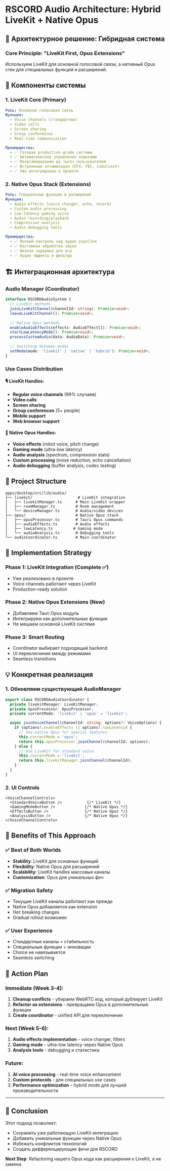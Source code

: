 # RSCORD Audio Architecture: Hybrid LiveKit + Native Opus

## 🎯 Архитектурное решение: Гибридная система

### Core Principle: "LiveKit First, Opus Extensions"

Используем LiveKit для основной голосовой связи, а нативный Opus стек для специальных функций и расширений.

## 🔧 Компоненты системы

### 1. **LiveKit Core (Primary)**
```yaml
Роль: Основная голосовая связь
Функции:
  - Voice channels (стандартные)
  - Video calls
  - Screen sharing
  - Group conferences
  - Real-time communication

Преимущества:
  - ✅ Готовая production-grade система
  - ✅ Автоматическое управление кодеками
  - ✅ Масштабирование до тысяч пользователей
  - ✅ Встроенные оптимизации (DTX, FEC, simulcast)
  - ✅ Уже интегрирован в проекте
```

### 2. **Native Opus Stack (Extensions)**
```yaml
Роль: Специальные функции и расширения
Функции:
  - Audio effects (voice changer, echo, reverb)
  - Custom audio processing
  - Low-latency gaming voice
  - Audio recording/playback
  - Compression analysis
  - Audio debugging tools

Преимущества:
  - ✅ Полный контроль над аудио pipeline
  - ✅ Кастомная обработка звука
  - ✅ Низкая задержка для игр
  - ✅ Аудио эффекты и фильтры
```

## 🏗️ Интеграционная архитектура

### Audio Manager (Coordinator)
```typescript
interface RSCORDAudioSystem {
  // LiveKit methods
  joinLiveKitChannel(channelId: string): Promise<void>;
  leaveLiveKitChannel(): Promise<void>;
  
  // Native Opus methods
  enableAudioEffects(effects: AudioEffect[]): Promise<void>;
  startLowLatencyMode(): Promise<void>;
  processCustomAudio(data: AudioData): Promise<void>;
  
  // Switching between modes
  setMode(mode: 'livekit' | 'native' | 'hybrid'): Promise<void>;
}
```

### Use Cases Distribution

#### 🎙️ LiveKit Handles:
- **Regular voice channels** (99% случаев)
- **Video calls**
- **Screen sharing**
- **Group conferences** (5+ people)
- **Mobile support**
- **Web browser support**

#### 🔧 Native Opus Handles:
- **Voice effects** (robot voice, pitch change)
- **Gaming mode** (ultra-low latency)
- **Audio analysis** (spectrum, compression stats)
- **Custom processing** (noise reduction, echo cancellation)
- **Audio debugging** (buffer analysis, codec testing)

## 📁 Project Structure

```
apps/desktop/src/lib/audio/
├── livekit/                    # LiveKit integration
│   ├── livekitManager.ts      # Main LiveKit wrapper
│   ├── roomManager.ts         # Room management
│   └── deviceManager.ts       # Audio/video devices
├── opus/                      # Native Opus stack
│   ├── opusProcessor.ts       # Tauri Opus commands
│   ├── audioEffects.ts        # Audio effects
│   ├── lowLatency.ts         # Gaming mode
│   └── audioAnalysis.ts       # Debugging tools
└── audioCoordinator.ts        # Main coordinator
```

## 🔄 Implementation Strategy

### Phase 1: LiveKit Integration (Complete ✅)
- Уже реализовано в проекте
- Voice channels работают через LiveKit
- Production-ready solution

### Phase 2: Native Opus Extensions (New)
- Добавляем Tauri Opus модуль
- Интегрируем как дополнительные функции
- Не мешаем основной LiveKit системе

### Phase 3: Smart Routing
- Coordinator выбирает подходящий backend
- UI переключения между режимами
- Seamless transitions

## 💡 Конкретная реализация

### 1. Обновляем существующий AudioManager
```typescript
export class RSCORDAudioCoordinator {
  private livekitManager: LiveKitManager;
  private opusProcessor: OpusProcessor;
  private currentMode: 'livekit' | 'opus' = 'livekit';

  async joinVoiceChannel(channelId: string, options?: VoiceOptions) {
    if (options?.enableEffects || options?.lowLatency) {
      // Use native Opus for special features
      this.currentMode = 'opus';
      return this.opusProcessor.joinChannel(channelId, options);
    } else {
      // Use LiveKit for standard voice
      this.currentMode = 'livekit';
      return this.livekitManager.joinChannel(channelId);
    }
  }
}
```

### 2. UI Controls
```tsx
<VoiceChannelControls>
  <StandardVoiceButton />           {/* LiveKit */}
  <GamingModeButton />             {/* Native Opus */}
  <EffectsButton />                {/* Native Opus */}
  <AnalysisButton />               {/* Native Opus */}
</VoiceChannelControls>
```

## 🎯 Benefits of This Approach

### ✅ Best of Both Worlds
- **Stability**: LiveKit для основных функций
- **Flexibility**: Native Opus для расширений
- **Scalability**: LiveKit handles массовые каналы
- **Customization**: Opus для уникальных фич

### ✅ Migration Safety
- Текущие LiveKit каналы работают как прежде
- Native Opus добавляется как extension
- Нет breaking changes
- Gradual rollout возможен

### ✅ User Experience
- Стандартные каналы = стабильность
- Специальные функции = инновации
- Choice не навязывается
- Seamless switching

## 🚀 Action Plan

### Immediate (Week 3-4):
1. **Cleanup conflicts** - убираем WebRTC код, который дублирует LiveKit
2. **Refactor as extensions** - превращаем Opus в дополнительные функции
3. **Create coordinator** - unified API для переключения

### Next (Week 5-6):
1. **Audio effects implementation** - voice changer, filters
2. **Gaming mode** - ultra-low latency через Native Opus
3. **Analysis tools** - debugging и статистика

### Future:
1. **AI voice processing** - real-time voice enhancement
2. **Custom protocols** - для специальных use cases
3. **Performance optimization** - hybrid mode для лучшей производительности

---

## 🎵 Conclusion

Этот подход позволяет:
- Сохранить уже работающую LiveKit интеграцию
- Добавить уникальные функции через Native Opus
- Избежать конфликтов технологий
- Создать дифференцирующие фичи для RSCORD

**Next Step**: Refactoring нашего Opus кода как расширения к LiveKit, а не замена.